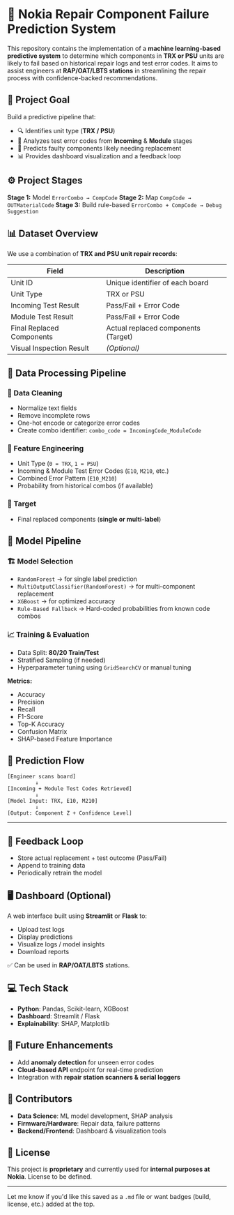 
# 🔧 **Nokia Repair Component Failure Prediction System**

This repository contains the implementation of a **machine learning-based predictive system** to determine which components in **TRX or PSU** units are likely to fail based on historical repair logs and test error codes.
It aims to assist engineers at **RAP/OAT/LBTS stations** in streamlining the repair process with confidence-backed recommendations.


## 🎯 **Project Goal**

Build a predictive pipeline that:

* 🔍 Identifies unit type (**TRX / PSU**)
* 📑 Analyzes test error codes from **Incoming** & **Module** stages
* 🔧 Predicts faulty components likely needing replacement
* 📊 Provides dashboard visualization and a feedback loop


## ⚙️ **Project Stages**

**Stage 1:** Model `ErrorCombo → CompCode`
**Stage 2:** Map `CompCode → OUTMaterialCode`
**Stage 3:** Build rule-based `ErrorCombo + CompCode → Debug Suggestion`


## 📊 **Dataset Overview**

We use a combination of **TRX and PSU unit repair records**:

| **Field**                 | **Description**                     |
| ------------------------- | ----------------------------------- |
| Unit ID                   | Unique identifier of each board     |
| Unit Type                 | TRX or PSU                          |
| Incoming Test Result      | Pass/Fail + Error Code              |
| Module Test Result        | Pass/Fail + Error Code              |
| Final Replaced Components | Actual replaced components (Target) |
| Visual Inspection Result  | *(Optional)*                        |



## 🧹 **Data Processing Pipeline**

### 🔄 Data Cleaning

* Normalize text fields
* Remove incomplete rows
* One-hot encode or categorize error codes
* Create combo identifier: `combo_code = IncomingCode_ModuleCode`

### 🧪 Feature Engineering

* Unit Type (`0 = TRX`, `1 = PSU`)
* Incoming & Module Test Error Codes (`E10`, `M210`, etc.)
* Combined Error Pattern (`E10_M210`)
* Probability from historical combos (if available)

### 🎯 Target

* Final replaced components (**single or multi-label**)



## 🧠 **Model Pipeline**

### 🏗️ Model Selection

* `RandomForest` → for single label prediction
* `MultiOutputClassifier(RandomForest)` → for multi-component replacement
* `XGBoost` → for optimized accuracy
* `Rule-Based Fallback` → Hard-coded probabilities from known code combos

### 📈 Training & Evaluation

* Data Split: **80/20 Train/Test**
* Stratified Sampling (if needed)
* Hyperparameter tuning using `GridSearchCV` or manual tuning

**Metrics:**

* Accuracy
* Precision
* Recall
* F1-Score
* Top-K Accuracy
* Confusion Matrix
* SHAP-based Feature Importance


## 🔁 **Prediction Flow**

```
[Engineer scans board]
         ↓
[Incoming + Module Test Codes Retrieved]
         ↓
[Model Input: TRX, E10, M210]
         ↓
[Output: Component Z + Confidence Level]
```

---

## 🔁 **Feedback Loop**

* Store actual replacement + test outcome (Pass/Fail)
* Append to training data
* Periodically retrain the model


## 🖥️ **Dashboard (Optional)**

A web interface built using **Streamlit** or **Flask** to:

* Upload test logs
* Display predictions
* Visualize logs / model insights
* Download reports

✅ Can be used in **RAP/OAT/LBTS** stations.


## 💻 **Tech Stack**

* **Python**: Pandas, Scikit-learn, XGBoost
* **Dashboard**: Streamlit / Flask
* **Explainability**: SHAP, Matplotlib


## 🚀 **Future Enhancements**

* Add **anomaly detection** for unseen error codes
* **Cloud-based API** endpoint for real-time prediction
* Integration with **repair station scanners & serial loggers**


## 🙌 **Contributors**

* **Data Science**: ML model development, SHAP analysis
* **Firmware/Hardware**: Repair data, failure patterns
* **Backend/Frontend**: Dashboard & visualization tools


## 📄 **License**

This project is **proprietary** and currently used for **internal purposes at Nokia**.
License to be defined.

---

Let me know if you'd like this saved as a `.md` file or want badges (build, license, etc.) added at the top.
